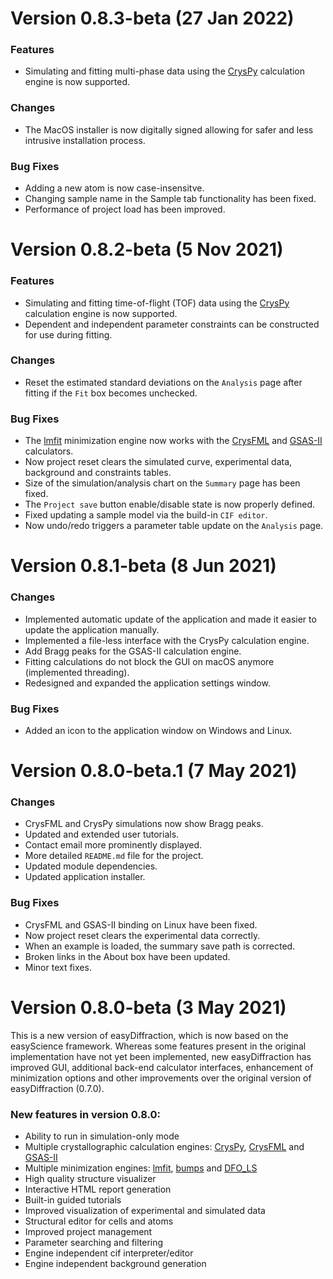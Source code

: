 # Version 0.8.3-beta (27 Jan 2022)

### Features

- Simulating and fitting multi-phase data using the [CrysPy](https://github.com/ikibalin/cryspy) calculation engine is now supported.

### Changes

- The MacOS installer is now digitally signed allowing for safer and less intrusive installation process.

### Bug Fixes

- Adding a new atom is now case-insensitve.
- Changing sample name in the Sample tab functionality has been fixed.
- Performance of project load has been improved.

# Version 0.8.2-beta (5 Nov 2021)

### Features

- Simulating and fitting time-of-flight (TOF) data using the [CrysPy](https://github.com/ikibalin/cryspy) calculation engine is now supported.
- Dependent and independent parameter constraints can be constructed for use during fitting.

### Changes

- Reset the estimated standard deviations on the `Analysis` page after fitting if the `Fit` box becomes unchecked.

### Bug Fixes

- The [lmfit](https://lmfit.github.io/lmfit-py/) minimization engine now works with the [CrysFML](https://code.ill.fr/scientific-software/crysfml) and [GSAS-II](https://subversion.xray.aps.anl.gov/trac/pyGSAS) calculators.
- Now project reset clears the simulated curve, experimental data, background and constraints tables.
- Size of the simulation/analysis chart on the `Summary` page has been fixed.
- The `Project save` button enable/disable state is now properly defined.
- Fixed updating a sample model via the build-in `CIF editor`.
- Now undo/redo triggers a parameter table update on the `Analysis` page.

# Version 0.8.1-beta (8 Jun 2021)

### Changes

- Implemented automatic update of the application and made it easier to update the application manually.
- Implemented a file-less interface with the CrysPy calculation engine.
- Add Bragg peaks for the GSAS-II calculation engine.
- Fitting calculations do not block the GUI on macOS anymore (implemented threading).
- Redesigned and expanded the application settings window.

### Bug Fixes

- Added an icon to the application window on Windows and Linux.

# Version 0.8.0-beta.1 (7 May 2021)

### Changes

- CrysFML and CrysPy simulations now show Bragg peaks.
- Updated and extended user tutorials.
- Contact email more prominently displayed.
- More detailed `README.md` file for the project.
- Updated module dependencies.
- Updated application installer.

### Bug Fixes

- CrysFML and GSAS-II binding on Linux have been fixed.
- Now project reset clears the experimental data correctly.
- When an example is loaded, the summary save path is corrected.
- Broken links in the About box have been updated.
- Minor text fixes.

# Version 0.8.0-beta (3 May 2021)

This is a new version of easyDiffraction, which is now based on the easyScience framework. Whereas some features present in the original implementation have not yet been implemented, new easyDiffraction has improved GUI, additional back-end calculator interfaces, enhancement of minimization options and other improvements over the original version of easyDiffraction (0.7.0).

### New features in version 0.8.0:

- Ability to run in simulation-only mode
- Multiple crystallographic calculation engines: [CrysPy](https://github.com/ikibalin/cryspy), [CrysFML](https://code.ill.fr/scientific-software/crysfml) and [GSAS-II](https://subversion.xray.aps.anl.gov/trac/pyGSAS)
- Multiple minimization engines: [lmfit](https://lmfit.github.io/lmfit-py/), [bumps](https://github.com/bumps/bumps) and [DFO_LS](https://github.com/numericalalgorithmsgroup/dfols)
- High quality structure visualizer
- Interactive HTML report generation
- Built-in guided tutorials
- Improved visualization of experimental and simulated data
- Structural editor for cells and atoms
- Improved project management
- Parameter searching and filtering
- Engine independent cif interpreter/editor
- Engine independent background generation
